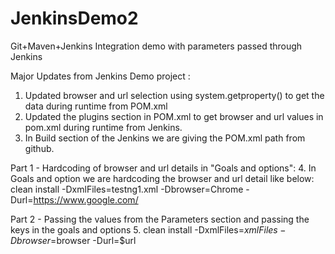 # JenkinsDemo2
Git+Maven+Jenkins Integration demo with parameters passed through Jenkins

Major Updates from Jenkins Demo project :
  1. Updated browser and url selection using system.getproperty() to get the data during runtime from POM.xml
  2. Updated the plugins section in POM.xml to get browser and url values in pom.xml during runtime from Jenkins.
  3. In Build section of the Jenkins we are giving the POM.xml path from github.
  
  Part 1 - Hardcoding of browser and url details in "Goals and options":
  4. In Goals and option we are hardcoding the browser and url detail like below:
     clean install -DxmlFiles=testng1.xml -Dbrowser=Chrome -Durl=https://www.google.com/

  Part 2 - Passing the values from the Parameters section and passing the keys in the goals and options
  5. clean install -DxmlFiles=$xmlFiles -Dbrowser=$browser -Durl=$url
